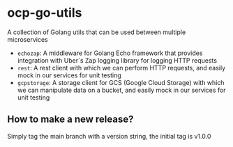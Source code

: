 # ocp-go-utils
A collection of Golang utils that can be used between multiple microservices

- `echozap`: A middleware for Golang Echo framework that provides integration with Uber´s Zap logging library for logging HTTP requests
- `rest`: A rest client with which we can perform HTTP requests, and easily mock in our services for unit testing
- `gcpstorage`: A storage client for GCS (Google Cloud Storage) with which we can manipulate data on a bucket, and easily mock in our services for unit testing

## How to make a new release?
Simply tag the main branch with a version string, the initial tag is v1.0.0
